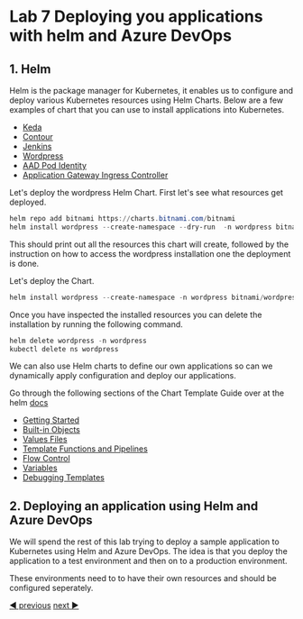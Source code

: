 # Lab 7 Deploying you applications with helm and Azure DevOps

## 1. Helm

Helm is the package manager for Kubernetes, it enables us to configure and deploy various Kubernetes resources using Helm Charts. Below are a few examples of chart that you can use to install applications into Kubernetes.

- [Keda](https://github.com/kedacore/charts)
- [Contour](https://github.com/bitnami/charts/tree/master/bitnami/contour/)
- [Jenkins](https://github.com/bitnami/charts/tree/master/bitnami/jenkins/)
- [Wordpress](https://bitnami.com/stack/wordpress/helm)
- [AAD Pod Identity](https://azure.github.io/aad-pod-identity/docs/getting-started/installation/#helm)
- [Application Gateway Ingress Controller](https://azure.github.io/application-gateway-kubernetes-ingress/setup/install-new/#install-ingress-controller-helm-chart)

Let's deploy the wordpress Helm Chart. First let's see what resources get deployed.

```powershell
helm repo add bitnami https://charts.bitnami.com/bitnami
helm install wordpress --create-namespace --dry-run  -n wordpress bitnami/wordpress
```

This should print out all the resources this chart will create, followed by the instruction on how to access the wordpress installation one the deployment is done.

Let's deploy the Chart.

```powershell
helm install wordpress --create-namespace -n wordpress bitnami/wordpress
```

Once you have inspected the installed resources you can delete the installation by running the following command.

```powershell
helm delete wordpress -n wordpress
kubectl delete ns wordpress
```

We can also use Helm charts to define our own applications so can we dynamically apply configuration and deploy our applications.

Go through the following sections of the Chart Template Guide over at the helm [docs](https://helm.sh/docs/chart_template_guide/getting_started/)

- [Getting Started](https://helm.sh/docs/chart_template_guide/getting_started/)
- [Built-in Objects](https://helm.sh/docs/chart_template_guide/builtin_objects/)
- [Values Files](https://helm.sh/docs/chart_template_guide/values_files/)
- [Template Functions and Pipelines](https://helm.sh/docs/chart_template_guide/functions_and_pipelines/)
- [Flow Control](https://helm.sh/docs/chart_template_guide/control_structures/)
- [Variables](https://helm.sh/docs/chart_template_guide/variables/)
- [Debugging Templates](https://helm.sh/docs/chart_template_guide/debugging/)

## 2. Deploying an application using Helm and Azure DevOps

We will spend the rest of this lab trying to deploy a sample application to Kubernetes using Helm and Azure DevOps. The idea is that you deploy the application to a test environment and then on to a production environment.  

These environments need to to have their own resources and should be configured seperately.

[:arrow_backward: previous](../lab6-volumes/LAB.md)  [next :arrow_forward:](../lab8-troubleshooting/LAB.md)